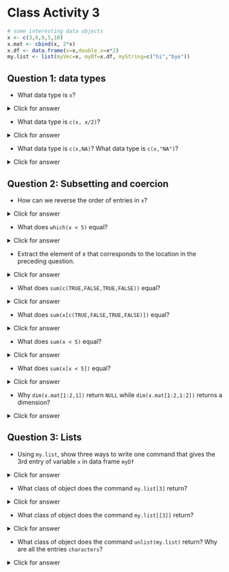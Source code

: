 # Class Activity 3



```r
# some interesting data objects
x <- c(3,6,9,5,10)
x.mat <- cbind(x, 2*x)
x.df <- data.frame(x=x,double.x=x*2)
my.list <- list(myVec=x, myDf=x.df, myString=c("hi","bye"))
```

## Question 1: data types

- What data type is `x`?

<details>
<summary class="answer">Click for answer</summary>
*Answer:*


```r
# code
typeof(x)
```

```
[1] "double"
```
</details>

- What data type is `c(x, x/2)`?

<details>
<summary class="answer">Click for answer</summary>
*Answer:*


```r
# code
typeof(c(x, x/2))
```

```
[1] "double"
```
</details>

- What data type is `c(x,NA)`?  What data type is `c(x,"NA")`?

<details>
<summary class="answer">Click for answer</summary>
*Answer:*


```r
# code
typeof(c(x, NA))
```

```
[1] "double"
```

```r
typeof(c(x, "NA"))
```

```
[1] "character"
```
</details>


## Question 2: Subsetting and coercion

- How can we reverse the order of entries in `x`?

<details>
<summary class="answer">Click for answer</summary>
*Answer:*


```r
# code
rev(x)
```

```
[1] 10  5  9  6  3
```

```r
x[length(x):1]
```

```
[1] 10  5  9  6  3
```
</details>

- What does `which(x < 5)` equal?

<details>
<summary class="answer">Click for answer</summary>
*Answer:*


```r
# code
which(x<5)
```

```
[1] 1
```
</details>


- Extract the element of x that corresponds to the location in the preceding question.

<details>
<summary class="answer">Click for answer</summary>
*Answer:*


```r
# code
x[which(x<5)]
```

```
[1] 3
```
</details>



- What does `sum(c(TRUE,FALSE,TRUE,FALSE))` equal?

<details>
<summary class="answer">Click for answer</summary>
*Answer:*


```r
# code
sum(c(TRUE,FALSE,TRUE,FALSE))
```

```
[1] 2
```
</details>

- What does `sum(x[c(TRUE,FALSE,TRUE,FALSE)])` equal?

<details>
<summary class="answer">Click for answer</summary>
*Answer:*


```r
# code
sum(x[c(TRUE,FALSE,TRUE,FALSE, TRUE)])
```

```
[1] 22
```
</details>

- What does `sum(x < 5)` equal?

<details>
<summary class="answer">Click for answer</summary>
*Answer:*


```r
# code
sum(x < 5)
```

```
[1] 1
```
</details>

- What does `sum(x[x < 5])` equal?

<details>
<summary class="answer">Click for answer</summary>
*Answer:*


```r
# code
sum(x[x < 5])
```

```
[1] 3
```
</details>

- Why `dim(x.mat[1:2,1])` return `NULL` while `dim(x.mat[1:2,1:2])` returns a dimension?

<details>
<summary class="answer">Click for answer</summary>
*Answer:*


```r
# code
dim(x.mat[1:2,1])
```

```
NULL
```

```r
dim(x.mat[1:2,1:2])
```

```
[1] 2 2
```
</details>


## Question 3: Lists

- Using `my.list`, show three ways to write one command that gives the 3rd entry of variable `x` in data frame `myDf`


<details>
<summary class="answer">Click for answer</summary>
*Answer:*


```r
# code
my.list[[1]][3]
```

```
[1] 9
```

```r
my.list[["myVec"]][3]
```

```
[1] 9
```

```r
my.list[1]$myVec[3]
```

```
[1] 9
```

```r
my.list$myVec[3]
```

```
[1] 9
```
</details>


- What class of object does the command `my.list[3]` return?




<details>
<summary class="answer">Click for answer</summary>
*Answer:*


```r
# code
class(my.list[3])
```

```
[1] "list"
```
</details>


- What class of object does the command `my.list[[3]]` return?



<details>
<summary class="answer">Click for answer</summary>
*Answer:*


```r
# code
class(my.list[[3]])
```

```
[1] "character"
```
</details>




- What class of object does the command `unlist(my.list)` return? Why are all the entries `characters`?



<details>
<summary class="answer">Click for answer</summary>
*Answer:*


```r
# code
class(unlist(my.list))
```

```
[1] "character"
```
</details>


